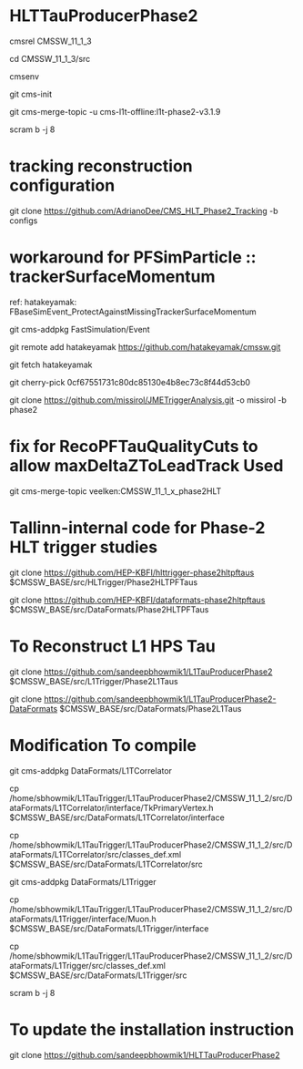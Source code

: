 # HLTTauProducerPhase2


cmsrel CMSSW_11_1_3

cd CMSSW_11_1_3/src

cmsenv

git cms-init

git cms-merge-topic -u cms-l1t-offline:l1t-phase2-v3.1.9

scram b -j 8

# tracking reconstruction configuration


git clone https://github.com/AdrianoDee/CMS_HLT_Phase2_Tracking -b configs

# workaround for PFSimParticle :: trackerSurfaceMomentum

 ref: hatakeyamak: FBaseSimEvent_ProtectAgainstMissingTrackerSurfaceMomentum


git cms-addpkg FastSimulation/Event

git remote add hatakeyamak https://github.com/hatakeyamak/cmssw.git

git fetch hatakeyamak

git cherry-pick 0cf67551731c80dc85130e4b8ec73c8f44d53cb0


git clone https://github.com/missirol/JMETriggerAnalysis.git -o missirol -b phase2

# fix for RecoPFTauQualityCuts to allow maxDeltaZToLeadTrack Used


git cms-merge-topic veelken:CMSSW_11_1_x_phase2HLT


# Tallinn-internal code for Phase-2 HLT trigger studies


git clone https://github.com/HEP-KBFI/hlttrigger-phase2hltpftaus $CMSSW_BASE/src/HLTrigger/Phase2HLTPFTaus

git clone https://github.com/HEP-KBFI/dataformats-phase2hltpftaus $CMSSW_BASE/src/DataFormats/Phase2HLTPFTaus

# To Reconstruct L1 HPS Tau


git clone https://github.com/sandeepbhowmik1/L1TauProducerPhase2 $CMSSW_BASE/src/L1Trigger/Phase2L1Taus

git clone https://github.com/sandeepbhowmik1/L1TauProducerPhase2-DataFormats $CMSSW_BASE/src/DataFormats/Phase2L1Taus

# Modification To compile


git cms-addpkg DataFormats/L1TCorrelator

cp /home/sbhowmik/L1TauTrigger/L1TauProducerPhase2/CMSSW_11_1_2/src/DataFormats/L1TCorrelator/interface/TkPrimaryVertex.h $CMSSW_BASE/src/DataFormats/L1TCorrelator/interface

cp /home/sbhowmik/L1TauTrigger/L1TauProducerPhase2/CMSSW_11_1_2/src/DataFormats/L1TCorrelator/src/classes_def.xml $CMSSW_BASE/src/DataFormats/L1TCorrelator/src


git cms-addpkg DataFormats/L1Trigger

cp /home/sbhowmik/L1TauTrigger/L1TauProducerPhase2/CMSSW_11_1_2/src/DataFormats/L1Trigger/interface/Muon.h $CMSSW_BASE/src/DataFormats/L1Trigger/interface

cp /home/sbhowmik/L1TauTrigger/L1TauProducerPhase2/CMSSW_11_1_2/src/DataFormats/L1Trigger/src/classes_def.xml $CMSSW_BASE/src/DataFormats/L1Trigger/src


scram b -j 8



# To update the installation instruction


git clone https://github.com/sandeepbhowmik1/HLTTauProducerPhase2


